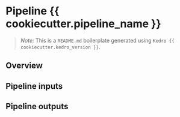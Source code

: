 # Pipeline {{ cookiecutter.pipeline_name }}

> *Note:* This is a `README.md` boilerplate generated using `Kedro {{ cookiecutter.kedro_version }}`.

## Overview

<!---
Please describe your modular pipeline here.
-->

## Pipeline inputs

<!---
The list of pipeline inputs.
-->

## Pipeline outputs

<!---
The list of pipeline outputs.
-->
